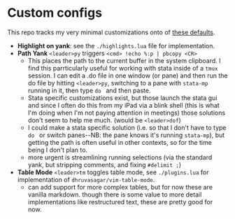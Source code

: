 # Custom configs

This repo tracks my very minimal customizations onto of [these defaults](https://nvchad.com).

- __Highlight on yank__: see the `./highlights.lua` file for implementation.
- __Path Yank__  `<leader>py` triggers `<cmd> !echo %:p | pbcopy <CR>`
    - This places the path to the current buffer in the system clipboard. I find this parrticularly useful for working with stata inside of a `tmux` session. I can edit a .do file in one window (or pane) and then run the do file by hitting `<leader>py`, switching to a pane with `stata-mp` running in it, then type `do ` and then paste.
    - Stata specific customizations exist, but those launch the stata gui and since I often do this from my iPad via a blink shell (this is what I'm doing when I'm not paying attention in meetings) those solutions don't seem to help me much. (would be `<leader>dof`)
    - I could make a stata specific solution (i.e. so that I don't have to type `do ` or switch panes--NB: the pane knows it's running `stata-mp`), but getting the path is often useful in other contexts, so for the time being I don't plan to. 
    - more urgent is streamlining running selections (via the standard yank, but stripping comments, and fixing `#delimit ;`)
- __Table Mode__ `<leader>tm` toggles table mode, see `./plugins.lua` for implementation of `dhruvasagar/vim-table-mode`.
    - can add support for more complex tables, but for now these are vanilla markdown. though there is some value to more detail implementations like restructured text, these are pretty good for now.

